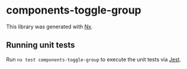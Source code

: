 # components-toggle-group

This library was generated with [Nx](https://nx.dev).

## Running unit tests

Run `nx test components-toggle-group` to execute the unit tests via [Jest](https://jestjs.io).

